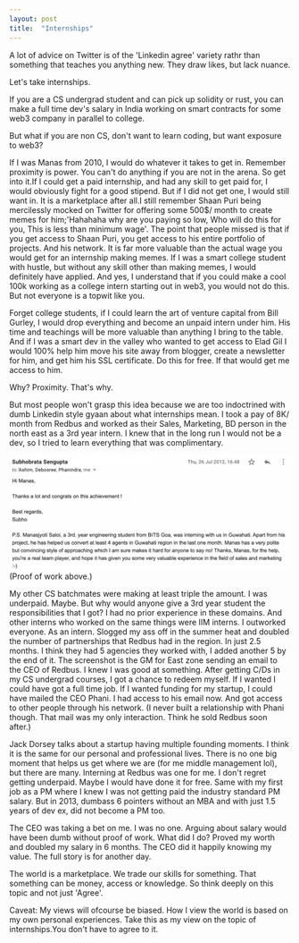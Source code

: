 ```yaml
---
layout: post
title:  "Internships"
---
```


A lot of advice on Twitter is of the 'Linkedin agree' variety rathr than something that teaches you anything new. They draw likes, but lack nuance.

Let's take internships.

If you are a CS undergrad student and can pick up solidity or rust, you can make a full time dev's salary in India working on smart contracts for some web3 company in parallel to college.

But what if you are non CS, don't want to learn coding, but want exposure to web3?

If I was Manas from 2010, I would do whatever it takes to get in. Remember proximity is power. You can't do anything if you are not in the arena. So get into it.If I could get a paid internship, and had any skill to get paid for, I would obviously fight for a good stipend. But if I did not get one, I would still want in. It is a marketplace after all.I still remember Shaan Puri being mercilessly mocked on Twitter for offering some 500$/ month to create memes for him;'Hahahaha why are you paying so low, Who will do this for you, This is less than minimum wage'. The point that people missed is that if you get access to Shaan Puri, you get access to his entire portfolio of projects. And his network. It is far more valuable than the actual wage you would get for an internship making memes. If I was a smart college student with hustle, but without any skill other than making memes, I would definitely have applied. And yes, I understand that if you could make a cool 100k working as a college intern starting out in web3, you would not do this. But not everyone is a topwit like you.

Forget college students, if I could learn the art of venture capital from Bill Gurley, I would drop everything and become an unpaid intern under him. His time and teachings will be more valuable than anything I bring to the table. And if I was a smart dev in the valley who wanted to get access to Elad Gil I would 100% help him move his site away from blogger, create a newsletter for him, and get him his SSL certificate. Do this for free. If that would get me access to him.

Why? Proximity. That's why.

But most people won't grasp this idea because we are too indoctrined with dumb Linkedin style gyaan about what internships mean. I took a pay of 8K/ month from Redbus and worked as their Sales, Marketing, BD person in the north east as a 3rd year intern. I knew that in the long run I would not be a dev, so I tried to learn everything that was complimentary.

![Redbus intern sales message](/assets/img/redbus_intern.png)
(Proof of work above.)

My other CS batchmates were making at least triple the amount. I was underpaid. Maybe. But why would anyone give a 3rd year student the responsibilities that I got? I had no prior experience in these domains. And other interns who worked on the same things were IIM interns. I outworked everyone. As an intern. Slogged my ass off in the summer heat and doubled the number of partnerships that Redbus had in the region. In just 2.5 months. I think they had 5 agencies they worked with, I added another 5 by the end of it. The screenshot is the GM for East zone sending an email to the CEO of Redbus. I knew I was good at something. After getting C/Ds in my CS undergrad courses, I got a chance to redeem myself. If I wanted I could have got a full time job. If I wanted funding for my startup, I could have mailed the CEO Phani. I had access to his email now. And got access to other people through his network. (I never built a relationship with Phani though. That mail was my only interaction. Think he sold Redbus soon after.)

Jack Dorsey talks about a startup having multiple founding moments. I think it is the same for our personal and professional lives. There is no one big moment that helps us get where we are (for me middle management lol), but there are many. Interning at Redbus was one for me. I don't regret getting underpaid. Maybe I would have done it for free. Same with my first job as a PM where I knew I was not getting paid the industry standard PM salary. But in 2013, dumbass 6 pointers without an MBA and with just 1.5 years of dev ex, did not become a PM too.

The CEO was taking a bet on me. I was no one. Arguing about salary would have been dumb without proof of work. What did I do? Proved my worth and doubled my salary in 6 months. The CEO did it happily knowing my value. The full story is for another day.

The world is a marketplace. We trade our skills for something. That something can be money, access or knowledge. So think deeply on this topic and not just 'Agree'.

Caveat: My views will ofcourse be biased. How I view the world is based on my own personal experiences. Take this as my view on the topic of internships.You don't have to agree to it.
